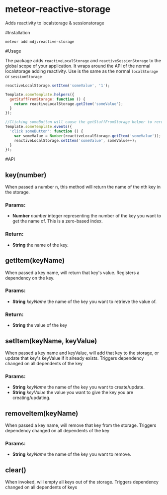 meteor-reactive-storage
================================

Adds reactivity to localstorage & sessionstorage

#Installation

```
meteor add mdj:reactive-storage
```

#Usage

The package adds ```reactiveLocalStorage``` and ```reactiveSessionStorage``` to the global scope of your application.
It wraps around the API of the normal localstorage adding reactivity. Use is the same as the normal ```localStorage``` or ```sessionStorage```

```js
reactiveLocalStorage.setItem('someValue', '1');

Template.someTemplate.helpers({
  getStuffFromStorage: function () {
    return reactiveLocalStorage.getItem('someValue');
  }
});

//Clicking someButton will cause the getStuffFromStorage helper to rerun
Template.someTemplate.events({
  'click someButton': function () { 
    var someValue = Number(reactiveLocalStorage.getItem('someValue'));
    reactiveLocalStorage.setItem('someValue', someValue++);
  }
});

```

#API

## key(number)

When passed a number n, this method will return the name of the nth key in the storage.

### Params:

* **Number** *number* integer representing the number of the key you want to get the name of.                        This is a zero-based index.

### Return:

* **String** the name of the key.

## getItem(keyName)

When passed a key name, will return that key's value.
Registers a dependency on the key.

### Params:

* **String** *keyName* the name of the key you want to retrieve the value of.

### Return:

* **String** the value of the key

## setItem(keyName, keyValue)

When passed a key name and keyValue, will add that key to the storage,
or update that key's keyValue if it already exists.
Triggers dependency changed on all dependents of the key

### Params:

* **String** *keyName* the name of the key you want to create/update.
* **String** *keyValue* the value you want to give the key you are creating/updating.

## removeItem(keyName)

When passed a key name, will remove that key from the storage.
Triggers dependency changed on all dependents of the key

### Params:

* **String** *keyName* the name of the key you want to remove.

## clear()

When invoked, will empty all keys out of the storage.
Triggers dependency changed on all dependents of keys
